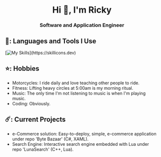 <h1 align="center">Hi 👋, I'm Ricky</h1>
<h3 align="center">Software and Application Engineer</h3>

## 👻: Languages and Tools I Use
[![My Skills](https://skillicons.dev/icons?i=cs,cpp,dotnet,lua,py,flask,mongodb,azure,mysql,)](https://skillicons.dev)

## ⭐: Hobbies
- Motorcycles: I ride daily and love teaching other people to ride.
- Fitness: Lifting heavy circles at 5:00am is my morning ritual.
- Music: The only time I'm not listening to music is when I'm playing music.
- Coding: Obviously.
## ☄️: Current Projects
- e-Commerce solution: Easy-to-deploy, simple, e-commerce application under repo 'Byte Bazaar' (C#, XAML).
- Search Engine: Interactive search engine embedded with Lua under repo 'LunaSearch' (C++, Lua). 
